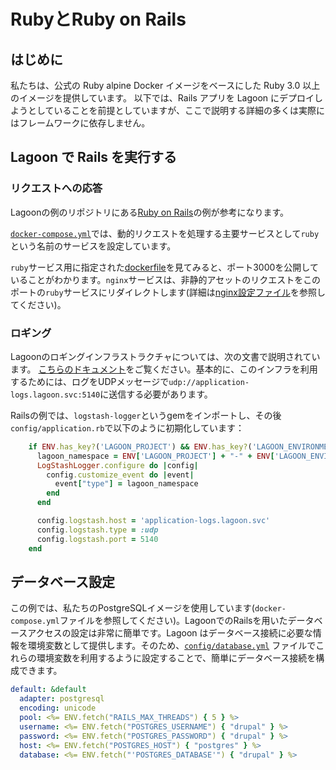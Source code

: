 # RubyとRuby on Rails

## はじめに

私たちは、公式の Ruby alpine Docker イメージをベースにした Ruby 3.0 以上のイメージを提供しています。
以下では、Rails アプリを Lagoon にデプロイしようとしていることを前提としていますが、ここで説明する詳細の多くは実際にはフレームワークに依存しません。

## Lagoon で Rails を実行する

### リクエストへの応答

Lagoonの例のリポジトリにある[Ruby on Rails](https://github.com/lagoon-examples/ruby-on-rails)の例が参考になります。

[`docker-compose.yml`](https://github.com/lagoon-examples/ruby-on-rails/blob/main/docker-compose.yml)では、動的リクエストを処理する主要サービスとして`ruby`という名前のサービスを設定しています。

`ruby`サービス用に指定された[dockerfile](https://github.com/lagoon-examples/ruby-on-rails/blob/main/lagoon/ruby.dockerfile)を見てみると、ポート3000を公開していることがわかります。`nginx`サービスは、非静的アセットのリクエストをこのポートの`ruby`サービスにリダイレクトします(詳細は[nginx設定ファイル](https://github.com/lagoon-examples/ruby-on-rails/blob/main/lagoon/nginx/nginx.conf)を参照してください)。

### ロギング

Lagoonのロギングインフラストラクチャについては、次の文書で説明されています。 [こちらのドキュメント](../logging/logging.md)をご覧ください。基本的に、このインフラを利用するためには、ログをUDPメッセージで`udp://application-logs.lagoon.svc:5140`に送信する必要があります。

Railsの例では、`logstash-logger`というgemをインポートし、その後`config/application.rb`で以下のように初期化しています：

```ruby title="config/application.rb"
    if ENV.has_key?('LAGOON_PROJECT') && ENV.has_key?('LAGOON_ENVIRONMENT') then
      lagoon_namespace = ENV['LAGOON_PROJECT'] + "-" + ENV['LAGOON_ENVIRONMENT']
      LogStashLogger.configure do |config|
        config.customize_event do |event|
          event["type"] = lagoon_namespace
        end
      end

      config.logstash.host = 'application-logs.lagoon.svc'
      config.logstash.type = :udp
      config.logstash.port = 5140
    end
```

## データベース設定

この例では、私たちのPostgreSQLイメージを使用しています(`docker-compose.yml`ファイルを参照してください)。LagoonでのRailsを用いたデータベースアクセスの設定は非常に簡単です。Lagoon はデータベース接続に必要な情報を環境変数として提供します。そのため、[`config/database.yml`](https://github.com/lagoon-examples/ruby-on-rails/blob/main/config/database) ファイルでこれらの環境変数を利用するように設定することで、簡単にデータベース接続を構成できます。

```yaml title="config/database.yml"
default: &default
  adapter: postgresql
  encoding: unicode
  pool: <%= ENV.fetch("RAILS_MAX_THREADS") { 5 } %>
  username: <%= ENV.fetch("POSTGRES_USERNAME") { "drupal" } %>
  password: <%= ENV.fetch("POSTGRES_PASSWORD") { "drupal" } %>
  host: <%= ENV.fetch("POSTGRES_HOST") { "postgres" } %>
  database: <%= ENV.fetch("'POSTGRES_DATABASE'") { "drupal" } %>
```
